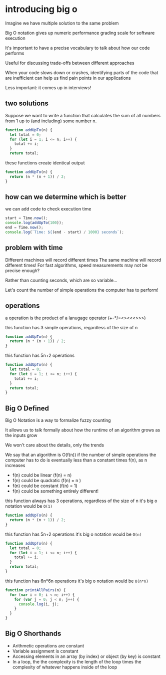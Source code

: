 # introducing big o

Imagine we have multiple solution to the same problem

Big O notation gives up numeric performance grading scale for software execution

It's important to have a precise vocabulary to talk about how our code performs

Useful for discussing trade-offs between different approaches

When your code slows down or crashes, identifying parts of the code that are inefficient can help us find pain points in our applications

Less important: it comes up in interviews!

## two solutions

Suppose we want to write a function that calculates the sum of all numbers from 1 up to (and including) some number n.

```js
function addUpTo(n) {
  let total = 0;
  for (let i = 1; i <= n; i++) {
    total += i;
  }
  return total;
```

these functions create identical output

```js
function addUpTo(n) {
  return (n * (n + 1)) / 2;
}
```

## how can we determine which is better

we can add code to check execution time

```js
start = Time.now();
console.log(addUpTo(100));
end = Time.now();
console.log(`Time: ${(end - start) / 1000} seconds`);
```

## problem with time

Different machines will record different times
The same machine will record different times!
For fast algorithms, speed measurements may not be precise enough?

Rather than counting seconds, which are so variable...

Let's count the number of simple operations the computer has to perform!

## operations

a operation is the product of a lanugage operator (+-\*/=<><<<>>>)

this function has 3 simple operations, regardless of the size of n

```js
function addUpTo(n) {
  return (n * (n + 1)) / 2;
}
```

this function has 5n+2 operations

```js
function addUpTo(n) {
  let total = 0;
  for (let i = 1; i <= n; i++) {
    total += i;
  }
  return total;
}
```

## Big O Defined

Big O Notation is a way to formalize fuzzy counting

It allows us to talk formally about how the runtime of an algorithm grows as the inputs grow

We won't care about the details, only the trends

We say that an algorithm is O(f(n)) if the number of simple operations the computer has to do is eventually less than a constant times f(n), as n increases

- f(n) could be linear (f(n) = n)
- f(n) could be quadratic (f(n) = n )
- f(n) could be constant (f(n) = 1)
- f(n) could be something entirely different!

this function always has 3 operations, regardless of the size of n
it's big o notation would be `O(1)`

```js
function addUpTo(n) {
  return (n * (n + 1)) / 2;
}
```

this function has 5n+2 operations
it's big o notation would be `O(n)`

```js
function addUpTo(n) {
  let total = 0;
  for (let i = 1; i <= n; i++) {
    total += i;
  }
  return total;
}
```

this function has 6n*6n operations
it's big o notation would be `O(n*n)`

```js
function printAllPairs(n) {
  for (var i = 0; i < n; i++) {
    for (var j = 0; j < n; j++) {
      console.log(i, j);
    }
  }
}
```

## Big O Shorthands

- Arithmetic operations are constant
- Variable assignment is constant
- Accessing elements in an array (by index) or object (by key) is constant
- In a loop, the the complexity is the length of the loop times the complexity of whatever happens inside of the loop
